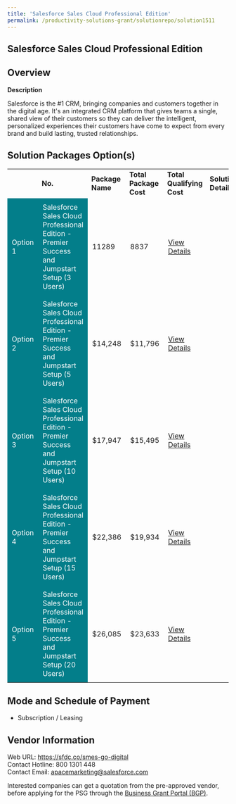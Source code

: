 ```yaml
---
title: 'Salesforce Sales Cloud Professional Edition'
permalink: /productivity-solutions-grant/solutionrepo/solution1511
---
```


## Salesforce Sales Cloud Professional Edition

## Overview

**Description**

Salesforce is the #1 CRM, bringing companies and customers together in the digital age. It's an integrated CRM platform that gives teams a single, shared view of their customers so they can deliver the intelligent, personalized experiences their customers have come to expect from every brand and build lasting, trusted relationships.

## Solution Packages Option(s)

<table>
<th>
<td><b>No.</b></td>
<td><b>Package Name</b></td>
<td><b>Total Package Cost</b></td>
<td><b>Total Qualifying Cost</b></td>
<td><b>Solution Details</b></td>
</th>
<tr>
<td style='padding: 10px; background-color: #037E8A; color: #FFFFFF;'>Option 1</td>
<td style='padding: 10px; background-color: #037E8A; color: #FFFFFF;'>Salesforce Sales Cloud Professional Edition -Premier Success and Jumpstart Setup (3 Users)</td>
<td style='padding: 10px;'>11289</td>
<td style='padding: 10px;'>8837</td>
<td style='padding: 10px;'><a href='https://www.gobusiness.gov.sg/images/psg/DesensitisedSalesforce_Annex_3_CRwef12August2021-_Part_1.pdf' target='_blank'>View Details</a></td>
</tr>
<tr>
<td style='padding: 10px; background-color: #037E8A; color: #FFFFFF;'>Option 2</td>
<td style='padding: 10px; background-color: #037E8A; color: #FFFFFF;'>Salesforce Sales Cloud Professional Edition - Premier Success and Jumpstart Setup (5 Users)</td>
<td style='padding: 10px;'>$14,248</td>
<td style='padding: 10px;'>$11,796</td>
<td style='padding: 10px;'><a href='https://www.gobusiness.gov.sg/images/psg/DesensitisedSalesforce_Annex_3_CRwef12August2021-_Part_2.pdf' target='_blank'>View Details</a></td>
</tr>
<tr>
<td style='padding: 10px; background-color: #037E8A; color: #FFFFFF;'>Option 3</td>
<td style='padding: 10px; background-color: #037E8A; color: #FFFFFF;'>Salesforce Sales Cloud Professional Edition - Premier Success and Jumpstart Setup (10 Users)</td>
<td style='padding: 10px;'>$17,947</td>
<td style='padding: 10px;'>$15,495</td>
<td style='padding: 10px;'><a href='https://www.gobusiness.gov.sg/images/psg/DesensitisedSalesforce_Annex_3_CRwef12August2021-_Part_3.pdf' target='_blank'>View Details</a></td>
</tr>
<tr>
<td style='padding: 10px; background-color: #037E8A; color: #FFFFFF;'>Option 4</td>
<td style='padding: 10px; background-color: #037E8A; color: #FFFFFF;'>Salesforce Sales Cloud Professional Edition - Premier Success and Jumpstart Setup (15 Users)</td>
<td style='padding: 10px;'>$22,386</td>
<td style='padding: 10px;'>$19,934</td>
<td style='padding: 10px;'><a href='https://www.gobusiness.gov.sg/images/psg/DesensitisedSalesforce_Annex_3_CRwef12August2021-_Part_4.pdf' target='_blank'>View Details</a></td>
</tr>
<tr>
<td style='padding: 10px; background-color: #037E8A; color: #FFFFFF;'>Option 5</td>
<td style='padding: 10px; background-color: #037E8A; color: #FFFFFF;'>Salesforce Sales Cloud Professional Edition - Premier Success and Jumpstart Setup (20 Users)</td>
<td style='padding: 10px;'>$26,085</td>
<td style='padding: 10px;'>$23,633</td>
<td style='padding: 10px;'><a href='https://www.gobusiness.gov.sg/images/psg/DesensitisedSalesforce_Annex_3_CRwef12August2021-_Part_5.pdf' target='_blank'>View Details</a></td>
</tr>
</table>

## Mode and Schedule of Payment

 - Subscription / Leasing

## Vendor Information

 Web URL: https://sfdc.co/smes-go-digital<br>Contact Hotline: 800 1301 448<br>Contact Email: apacemarketing@salesforce.com

Interested companies can get a quotation from the pre-approved vendor, before applying for the PSG through the <a href='https://www.businessgrants.gov.sg/' target='_blank' rel='noopener'>Business Grant Portal (BGP)</a>.

<script src="/jquery/resize-tables.js"></script>
